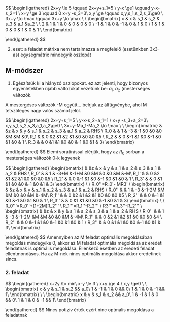 $$
\begin{lgathered}
2x+y \le 5 \qquad 2x+y+s_1=5 \\ 
y-x \ge1 \qquad y-x-s_2=1 \\
x+y \ge 3  \qquad 0 x+y -s_3=3\\
x,y \ge \qquad x,y,s_1,s_2,s_3\ge0 \\
3x+y \to \max \qquad 3x+y \to \max \\
\\
\begin{bmatrix}
x & x & s_1 & s_2 & s_3 & a_1 &a_2 \\ \\
2 & 1 & 1 & 0 & 0 & 0 & 0 \\
-1 & 1 & 0 & -1 & 0 & 1 & 0 \\
1 & 1 & 0 & 0 & 1 & 0 & 1 \\
\end{bmatrix}

\end{lgathered}
$$

2. eset: a feladat mátrixa nem tartalmazza a megfelelő (esetünkben 3x3-as) egységmátrix mindegyik oszlopát

## M-módszer
1. Egészítsük ki a hiányzó oszlopokat.
   ez azt jelenti, hogy bizonyos egyenletekben újabb változókat vezetünk be: $a_1, a_2$ (mesterséges változók.

A mestergéses változók -M együtt... beírjuk az álfügvénybe, ahol M tetszőleges nagy valós számot jelöl. 


$$
\begin{lgathered}
2x+y+s_1=5 \\ 
y-x-s_2+a_1=1 \\
x+y -s_3+a_2=3\\
x,y,s_1,s_2,s_3,a_1,a_2\ge0 \\
3x+y-Ma_1-Ma_2 \to \max \\
\\
\begin{bmatrix}
&  &z & x & y & s_1 & s_2 & s_3 & a_1 & a_2 & RHS \\
R_0 & & 1 & -3 &-1 &0 &0 &0 &M &M &0\\ 
R_1 & & 0 &2 &1 &2 &1 &0 &0 &0 &5 \\
R_2 & & 0 &-1 &1 &0 &-1 &0 &1 &0 & 1 \\
R_3 & & 0 &1 &1 &0 &0 &-1 &0 &1 & 3\\
\end{bmatrix}


\end{lgathered}
$$
Elemi sorátírással elérjük, hogy az $R_0$ sorban a mesterséges változók 0-k legyenek

$$
\begin{lgathered}
\begin{bmatrix}
&  &z & x & y & s_1 & s_2 & s_3 & a_1 & a_2 & RHS \\
R_0' & & 1 & -3+M &-1+M &0 &M &0 &0 &M &-M\\ 
R_1' & & 0 &2 &1 &2 &1 &0 &0 &0 &5 \\
R_2' & & 0 &-1 &1 &0 &-1 &0 &1 &0 & 1 \\
R_3' & & 0 &1 &1 &0 &0 &-1 &0 &1 & 3\\
\end{bmatrix} 
\\
\\
R_0''=R_0'- MR3' \\
\begin{bmatrix}
&  &z & x & y & s_1 & s_2 & s_3 & a_1 & a_2 & RHS \\
R_0'' & & 1 & -3 &-1-2M &M &M &0 &0 &M &-4M\\ 
R_1'' & & 0 &2 &1 &2 &1 &0 &0 &0 &5 \\
R_2'' & & 0 &-1 &1 &0 &-1 &0 &1 &0 & 1 \\
R_3'' & & 0 &1 &1 &0 &0 &-1 &0 &1 & 3\\
\end{bmatrix}
\\
\\
R_0'''=R_0''+(1+2M)R_2''' \\
R_1'''=R_1''-R_2''' \\
R3'''=R_3''-R_2''' \\
\begin{bmatrix}
&  &z & x & y & s_1 & s_2 & s_3 & a_1 & a_2 & RHS \\
R_0'' & & 1 & -3 &-1-2M &M &M &0 &0 &M &-4M\\ 
R_1'' & & 0 &2 &1 &2 &1 &0 &0 &0 &4 \\
R_2'' & & 0 &-1 &1 &0 &-1 &0 &1 &0 & 1 \\
R_3'' & & 0 &1 &1 &0 &0 &-1 &0 &1 & 3\\
\end{bmatrix}

\end{lgathered}
$$
Amennyiben az M feladat optimális megoldásában megoldás mindegyike 0, akkor az M feladat optimális megoldása az eredeti feladatnak is optimális megoldása. Ellenkező esetben az eredeti feladat ellentmondásos. Ha az M-nek nincs optimális megoldása akkor eredetinek sincs.


### 2. feladat

$$
\begin{gathered}
x+2y \to min\\
x-y \le 3 \\
x+y \ge 4 \\
x,y \ge0 \\ 
\\
\begin{bmatrix}
x & y & s_1 & s_2 && a_0\\
1 & -1 & 1 & 0 && 0\\
1 & 1 & 0 & -1 && 1\\
\end{bmatrix}
\\ \\
\begin{bmatrix}
x & y & s_1 & s_2 && a_0\\
1 & -1 & 1 & 0 && 0\\
1 & 1 & 0 & -1 && 1\\
\end{bmatrix}

\end{gathered}
$$
Nincs potizív érték ezért ninc optmális megoldása a feladatnak